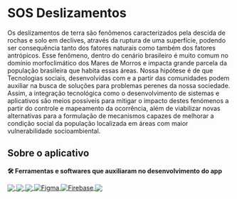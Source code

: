 # SOS Deslizamentos

Os deslizamentos de terra são fenômenos caracterizados pela descida de rochas e solo em
declives, através da ruptura de uma superfície, podendo ser consequência tanto dos fatores naturais como
também dos fatores antrópicos. Esse fenômeno, dentro do cenário brasileiro é muito comum no domínio
morfoclimático dos Mares de Morros e impacta grande parcela da população brasileira que habita essas
áreas. Nossa hipótese é de que Tecnologias sociais, desenvolvidas com e a partir das comunidades
podem auxiliar na busca de soluções para problemas perenes da nossa sociedade. Assim, a integração
tecnológica como o desenvolvimento de sistemas e aplicativos são meios possíveis para mitigar o
impacto destes fenómenos a partir do controle e mapeamento da ocorrência, além de viabilizar novas
alternativas para a formulação de mecanismos capazes de melhorar a condição social da população
localizada em áreas com maior vulnerabilidade socioambiental.

## Sobre o aplicativo

**🛠️ Ferramentas e softwares que auxiliaram no desenvolvimento do app**
<div> 
  <a href="https://flutter.dev/">
    <img align="center" src="https://img.shields.io/badge/Flutter-02569B?style=for-the-badge&logo=flutter&logoColor=white"> </a>
  <a href="https://dart.dev/">
    <img align="center" src="https://img.shields.io/badge/Dart-0175C2?style=for-the-badge&logo=dart&logoColor=white"> </a>
  <a href="https://developer.android.com/">
   <img align="center" src="https://img.shields.io/badge/Android-3DDC84?style=for-the-badge&logo=android&logoColor=white"> </a>
  <a href="https://www.figma.com/file/9g1wxMnJi6hzMpp99L3rJD/SOSDeslizamentos?node-id=0%3A1">
   <img align="center" src="https://img.shields.io/badge/Figma-F24E1E?style=for-the-badge&logo=figma&logoColor=white" alt="Figma"> </a>
  <a href="https://firebase.google.com/">
    <img align="center" src="https://img.shields.io/badge/firebase-ffca28?style=for-the-badge&logo=firebase&logoColor=black" alt="Firebase"> </a>
  <a href="https://github.com/LuizHFJesus/sos_deslizamentos"> 
    <img align="center" src="https://img.shields.io/badge/GitHub-100000?style=for-the-badge&logo=github&logoColor=white"> </a>
</div>

# 

<!--
This project is a starting point for a Flutter application.

A few resources to get you started if this is your first Flutter project:

- [Lab: Write your first Flutter app](https://flutter.dev/docs/get-started/codelab)
- [Cookbook: Useful Flutter samples](https://flutter.dev/docs/cookbook)

For help getting started with Flutter, view our
[online documentation](https://flutter.dev/docs), which offers tutorials,
samples, guidance on mobile development, and a full API reference.
-->
